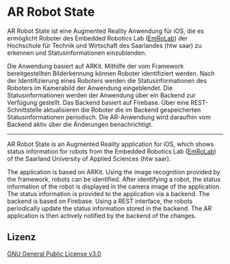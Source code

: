 # AR Robot State

AR Robot State ist eine Augmented Reality Anwendung für iOS, die es ermöglicht Roboter des Embedded Robotics Lab ([EmRoLab](https://www.htwsaar.de/ingwi/labore/labore-des-studienbereich-informatik/Embedded%20Robotics)) der Hochschule für Technik und Wirtschaft des Saarlandes (htw saar) zu erkennen und Statusinformationen einzublenden. 

Die Anwendung basiert auf ARKit. Mithilfe der vom Framework bereitgestellten Bilderkennung können Roboter identifiziert werden. Nach der Identifizierung eines Roboters werden die Statusinformationen des Roboters im Kamerabild der Anwendung eingeblendet. Die Statusinformationen werden der Anwendung über ein Backend zur Verfügung gestellt. Das Backend basiert auf Firebase. Über eine REST-Schnittstelle aktualisieren die Roboter die im Backend gespeicherten Statusinformationen periodisch. Die AR-Anwendung wird daraufhin vom Backend aktiv über die Änderungen benachrichtigt. 

---

AR Robot State is an Augmented Reality application for iOS, which shows status information for robots from the Embedded Robotics Lab ([EmRoLab](https://www.htwsaar.de/ingwi/labore/labore-des-studienbereich-informatik/Embedded%20Robotics)) of the Saarland University of Applied Sciences (htw saar).

The application is based on ARKit. Using the image recognition provided by the framework, robots can be identified. After identifying a robot, the status information of the robot is displayed in the camera image of the application. The status information is provided to the application via a backend. The backend is based on Firebase. Using a REST interface, the robots periodically update the status information stored in the backend. The AR application is then actively notified by the backend of the changes.

## Lizenz
[GNU General Public License v3.0](https://github.com/htw-saar-informatik/ARRobotState/blob/master/LICENSE)
